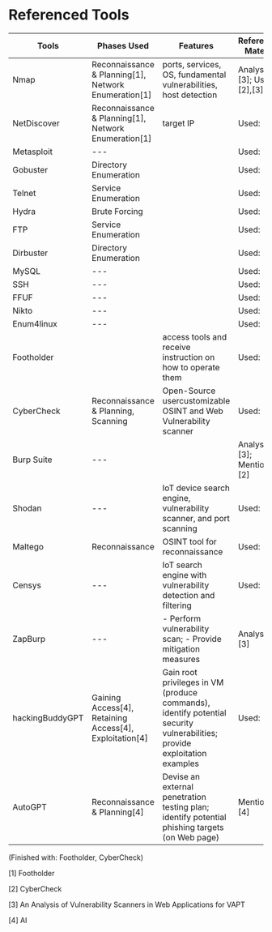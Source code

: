 # Referenced Tools

| Tools				| Phases Used 												| Features 																| Referenced Material |
|----------|--------|----|----|
| Nmap 				| Reconnaissance & Planning[1], Network Enumeration[1]		| ports, services, OS, fundamental vulnerabilities, host detection 															 | Analysis: [3]; Used:[2],[3]|
| NetDiscover 		| Reconnaissance & Planning[1], Network Enumeration[1] 		| target IP 																												| Used: [1] 	|
| Metasploit 		| ---														| 																															| Used: [1]	|
| Gobuster			| Directory Enumeration										| 																															| Used: [1]	| 
| Telnet			| Service Enumeration										| 																															| Used: [1]	| 
| Hydra				| Brute Forcing												| 																															| Used: [1]	| 
| FTP				| Service Enumeration										| 																															| Used: [1]	| 
| Dirbuster			| Directory Enumeration										| 																															| Used: [1]	| 
| MySQL				| ---														| 																															| Used: [1]	| 
| SSH				| ---														| 																															| Used: [1]	| 
| FFUF				| ---														| 																															| Used: [1]	| 
| Nikto				| ---														| 																															| Used: [1]	| 
| Enum4linux		| ---														| 																															| Used: [1]	| 
| Footholder		|															| access tools and receive instruction on how to operate them													 			| Used: [1]	| 
| CyberCheck		| Reconnaissance & Planning, Scanning 						| Open-Source usercustomizable OSINT and Web Vulnerability scanner													 		| Used: [2]	| 
| Burp Suite		| ---														| 																															| Analysis: [3]; Mentioned: [2]	| 
| Shodan			| ---														| IoT device search engine, vulnerability scanner, and port scanning													 	| Used: [2]	| 
| Maltego			| Reconnaissance 											| OSINT tool for reconnaissance													 											| Used: [2]	|
| Censys			| ---														| IoT search engine with vulnerability detection and filtering													 			| Used: [2]	| 
| ZapBurp			| ---														| - Perform vulnerability scan; - Provide mitigation measures 																| Analysis: [3]	| 
| hackingBuddyGPT	| Gaining Access[4], Retaining Access[4], Exploitation[4]	| Gain root privileges in VM (produce commands), identify potential security vulnerabilities; provide exploitation examples | Used: [4]	| 
| AutoGPT			| Reconnaissance & Planning[4]								| Devise an external penetration testing plan; identify potential phishing targets (on Web page)							| Mentioned: [4]	| 

(Finished with: Footholder, CyberCheck)

[1] Footholder

[2] CyberCheck

[3] An Analysis of Vulnerability Scanners in Web Applications for VAPT

[4] AI